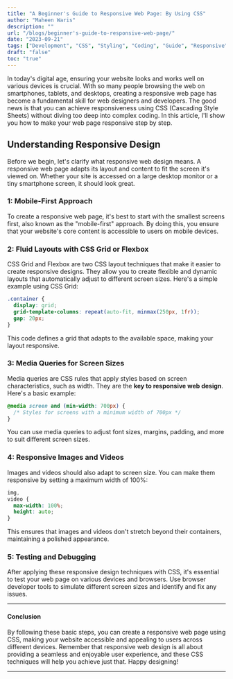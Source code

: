 ```yaml
---
title: "A Beginner's Guide to Responsive Web Page: By Using CSS"
author: "Maheen Waris"
description: ""
url: "/blogs/beginner's-guide-to-responsive-web-page/"
date: "2023-09-21"
tags: ["Development", "CSS", "Styling", "Coding", "Guide", "Responsive"]
draft: "false"
toc: "true"
---
```


In today's digital age, ensuring your website looks and works well on various devices is crucial. With so many people browsing the web on smartphones, tablets, and desktops, creating a responsive web page has become a fundamental skill for web designers and developers. The good news is that you can achieve responsiveness using CSS (Cascading Style Sheets) without diving too deep into complex coding. In this article, I'll show you how to make your web page responsive step by step.

## Understanding Responsive Design

Before we begin, let's clarify what responsive web design means. A responsive web page adapts its layout and content to fit the screen it's viewed on. Whether your site is accessed on a large desktop monitor or a tiny smartphone screen, it should look great.

### 1: Mobile-First Approach

To create a responsive web page, it's best to start with the smallest screens first, also known as the "mobile-first" approach. By doing this, you ensure that your website's core content is accessible to users on mobile devices.

### 2: Fluid Layouts with CSS Grid or Flexbox

CSS Grid and Flexbox are two CSS layout techniques that make it easier to create responsive designs. They allow you to create flexible and dynamic layouts that automatically adjust to different screen sizes. Here's a simple example using CSS Grid:

```css
.container {
  display: grid;
  grid-template-columns: repeat(auto-fit, minmax(250px, 1fr));
  gap: 20px;
}
```

This code defines a grid that adapts to the available space, making your layout responsive.

### 3: Media Queries for Screen Sizes

Media queries are CSS rules that apply styles based on screen characteristics, such as width. They are the **key to responsive web design**. Here's a basic example:

```css
@media screen and (min-width: 700px) {
  /* Styles for screens with a minimum width of 700px */
}
```

You can use media queries to adjust font sizes, margins, padding, and more to suit different screen sizes.

### 4: Responsive Images and Videos

Images and videos should also adapt to screen size. You can make them responsive by setting a maximum width of 100%:

```css
img,
video {
  max-width: 100%;
  height: auto;
}
```

This ensures that images and videos don't stretch beyond their containers, maintaining a polished appearance.

### 5: Testing and Debugging

After applying these responsive design techniques with CSS, it's essential to test your web page on various devices and browsers. Use browser developer tools to simulate different screen sizes and identify and fix any issues.

<hr>

#### Conclusion

By following these basic steps, you can create a responsive web page using CSS, making your website accessible and appealing to users across different devices. Remember that responsive web design is all about providing a seamless and enjoyable user experience, and these CSS techniques will help you achieve just that. Happy designing!

---
